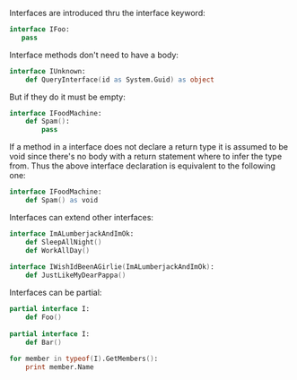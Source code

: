 Interfaces are introduced thru the interface keyword:

```boo
interface IFoo:
   pass
```

Interface methods don't need to have a body:

```boo
interface IUnknown:
    def QueryInterface(id as System.Guid) as object
```

But if they do it must be empty:

```boo
interface IFoodMachine:
    def Spam():
        pass
```

If a method in a interface does not declare a return type it is assumed to be void since there's no body with a return statement where to infer the type from. Thus the above interface declaration is equivalent to the following one:

```boo
interface IFoodMachine:
    def Spam() as void
```

Interfaces can extend other interfaces:

```boo
interface ImALumberjackAndImOk:
    def SleepAllNight()
    def WorkAllDay()
 
interface IWishIdBeenAGirlie(ImALumberjackAndImOk):
    def JustLikeMyDearPappa()
```

Interfaces can be partial:

```boo
partial interface I:
    def Foo()
 
partial interface I:
    def Bar()
 
for member in typeof(I).GetMembers():
    print member.Name
```
